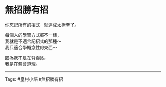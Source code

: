 # 無招勝有招

你忘記所有的招式，就連成太極拳了。

每個人的學習方式都不一樣，  
我就是不適合記招式的那種～  
我只適合學概念性的東西～

因為我不是在背套路，  
我是在體會道理。

---

Tags: #皇村小語 #無招勝有招